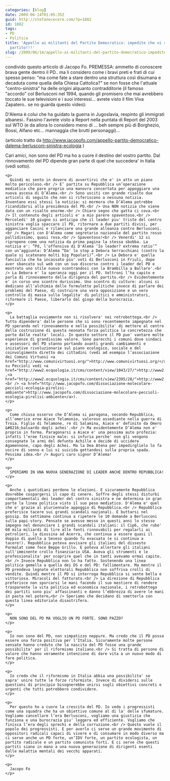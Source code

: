 ```yaml
---
categories: [blog]
date: 2009-06-14T01:05:35Z
guid: http://stefanocecere.com/?p=1882
id: 1882
tags:
- PD
- Politica
title: 'Appello ai militanti del Partito Democratico: impedite che vi sfascino il
  partito!!!'
slug: /2009/06/14/appello-ai-militanti-del-partito-democratico-impedite-che-vi-sfascino-il-partito/
---
```


condivido questo articolo di Jacopo Fo. PREMESSA: ammetto di conoscere brava gente dentro il PD.. ma li considero come i bravi preti e frati di cui spesso penso: "ma come fate a stare dentro una struttura così disumana e decaduta come quella della Chiesa Cattolica?" se non fosse che l'attuale "centro-sinistra" ha delle origini alquanto contradditorie (il famoso "accordo" col Berlusconi nel 1994, quando gli promisero che mai avrebbero toccato le sue televisioni e i suoi interessi… avrete visto il film Viva Zapatero.. se no guarda questo video):

D'Alema è colui che ha guidato la guerra in Jugoslavia, respinto gli immigrati albanesi.. Fassino l'avrete visto a Report nella puntata di Report del 2003 sul WTO (e da allora lo considero meno di … beh sempre più di Borghezio, Bossi, Alfano etc… mannaggia che brutti personaggi)…

<span style="font-weight: normal">(articolo tratto da </span>[<span style="font-weight: normal">http://www.jacopofo.com/appello-partito-democratico-dalema-berlusconi-sinistra-ecologia</span>](http://www.jacopofo.com/appello-partito-democratico-dalema-berlusconi-sinistra-ecologia) <span style="font-weight: normal">)</span>

<div class="node">
  <div class="content">
    <p>
      Cari amici, non sono del PD ma ho a cuore il destino del vostro partito. Dal rinnovamento del PD dipende gran parte di quel che succedera' in Italia (vedi sotto).
    </p>
    
    <p>
      Quindi mi sento in dovere di avvertirvi che e' in atto un piano molto pericoloso.<br /> E’ partita su Repubblica un’operazione mediatica che pare proprio una manovra concertata per appoggiare una nuova ascesa di D’Alema.<br /> Sono usciti con grande risalto due articoli di seguito che non si riferiscono a nessuna notizia. Inventano essi stessi la notizia: si mormora che D’Alema potrebbe ricandidarsi alla presidenza del PD.<br /> Una NON notizia che viene data con un risalto enorme.<br /> Chiaro segno che gatta ci cova.<br /> Il contenuto degli articoli e' a mio parere spaventoso.<br /> Mercoledi' 10 giugno si anticipa che il leader piu' triste del centro sinistra voglia spaccare il PD, ritornare a due partiti divisi, per agganciare Casini e rilanciare una grande alleanza contro Berlusconi.<br /> Magari con D'Alema come segretario nazionale del partito rosso pallidissimo, quasi rosa.<br /> Spaventoso!<br /> Venerdi' 12 si ripropone come una notizia da prima pagina la stessa sbobba. La notizia e': ”Pd, l'offensiva di D'Alema ‘Io leader? extrema ratio’” con un’aggiunta: D’Alema “Da' lo stop a Debora Serracchiani (contro la quale si scatenano molti big Popolari)”.<br /> La Debora e' quella fanciulla che ha incassato piu' voti di Berlusconi in Friuli, dopo aver sbancato sul web con un suo discorso contro i leader del PD e mostrato uno stile nuovo scontrandosi con la Brambilla a Ballaro'.<br /> La Debora e' la speranza oggi per il PD. Veltroni l’ha capito e parla di rinnovamento della dirigenza del partito.<br /> Evidentemente e' in corso uno scontro durissimo. Uno scontro di culture: alcuni si dedicano all'alchimia delle formulette politiche invece di parlare dei problemi del Paese, di costruire una vera opposizione e un vero controllo di massa sulla legalita' di politici e amministratori, riformare il Paese, liberarlo dal giogo della burocrazia.
    </p>
    
    <p>
      La battaglia ovviamente non si risolvera' nei retrobottega.<br /> Tutto dipendera' dalle persone che si sono recentemente impegnate nel PD sperando nel rinnovamento e nella possibilita' di mettere al centro della costruzione di questa neonata forza politica la concretezza che parte dalle realta' locali. In questo settore il PD puo' vantare molte esperienze di grandissimo valore. Sono parecchi i comuni dove sindaci e assessori del PD stanno portando avanti grandi cambiamenti e iniziative rivoluzionarie sul piano ecologico, sociale e del coinvolgimento diretto dei cittadini (vedi ad esempio l’associazione dei Comuni Virtuosi <a href="http://www.comunivirtuosi.org/">http://www.comunivirtuosi.org/</a>, su Peccioli vedi <a href="http://www2.ecquologia.it/cms/content/view/1043/27/">http://www2.ecquologia.it/cms/content/view/1043/27/</a> ,<a href="http://www2.ecquologia.it/cms/content/view/2395/28/">http://www2.ecquologia.it/cms/content/view/2395/28/</a>,<br /> <a href="http://www.jacopofo.com/dissociazione-molecolare-peccioli-ecologia-pirolisi-ambiente">http://www.jacopofo.com/dissociazione-molecolare-peccioli-ecologia-pirolisi-ambiente</a>).
    </p>
    
    <p>
      Come chiusa osservo che D’Alema si paragona, secondo Repubblica, all’omerico eroe Aiace Telamonio, valoroso assediante nella guerra di Troia. Figlio di Telamone, re di Salamina, Aiace e' definito da Omero &#8216;baluardo degli achei'.<br /> Ma evidentemente D’Alema non e' proprio in forma. Paragonarsi a Aiace e' una pessima auto profezia: infatti l’eroe finisce male: si infuria perche' non gli vengono consegnate le armi del defunto Achille e decide di uccidere Agamennone, capo degli Achei. Ma la Dea Atena per impedirglielo lo fa uscire di senno e lui si suicida gettandosi sulla propria spada. Pessima idea.<br /> Auguri caro signor D’Alema!
    </p>
    
    <p>
      SPERIAMO IN UNA NUOVA GENERAZIONE DI LEADER ANCHE DENTRO REPUBBLICA!
    </p>
    
    <p>
      Anche i quotidiani perdono le elezioni. E sicuramente Repubblica dovrebbe cospargersi il capo di cenere. Soffre degli stessi disturbi comportamentali dei leader del centro sinistra e ne determina in gran parte la linea politica visto il suo peso mediatico. D'Alema e' quel che e' grazie al pluriennale appoggio di Repubblica.<br /> Repubblica preferisce tacere sui grandi scandali nazionali. E buttarsi nel gossip. Da settimane continua a ripetere le 10 domande a Berlusconi sulla papi-story. Pensate se avesse messo in questi anni lo stesso impegno nel denunciare i grandi scandali italiani: il Cip6, che rubo' 60 mila miliardi di lire alle fonti rinnovabili per regalarli ai petrolieri, la diossina ad Acerra, che continua a essere quasi il doppio di quella a Seveso quando fu evacuata (e si continua a tacere!). Repubblica poteva avvisare gli italiani del dissesto Parmalat come fece Beppe Grillo. E poteva allertare gli italiani sull'imminente crollo finanziario USA. Aveva gli strumenti e le professionalita' per scoprire quel che in tanti avevamo ormai capito.<br /> Invece Repubblica non lo ha fatto. Sostenendo una linea politica gemella a quella dei DS e del PD: fallimentare. Ma mentre il PD prendeva legnate elettorali Repubblica non soffriva crolli di vendite. Quindi mentre il PD si interroga Repubblica si sente bella e vittoriosa. Miracoli del fatturato.<br /> La direzione di Repubblica preferisce non sporcarsi le mani facendo il suo mestiere di rendere trasparente la vita politica ed economica nazionale, i retrobottega dei partiti sono piu' affascinanti e danno l’ebbrezza di avere le mani in pasta nel potere…<br /> Speriamo che decidano di smetterla con questa linea editoriale disastrifera.
    </p>
    
    <p>
      NON SONO DEL PD MA VOGLIO UN PD FORTE. SONO PAZZO?
    </p>
    
    <p>
      Io non sono del PD, non simpatizzo neppure. Ma credo che il PD possa essere una forza positiva per l’Italia. Sicuramente molte persone sensate hanno creduto che la nascita del PD fosse una grande possibilita' per il riformismo italiano.<br /> Si tratta di persone di valore che hanno veramente intenzione di dare vita a un nuovo modo di fare politica.
    </p>
    
    <p>
      Io credo che il riformismo in Italia abbia una possibilita' se sapra' unire tutte le forze riformiste. Invece di dividersi sulle questioni di principio bisognerebbe unirsi sugli obiettivi concreti e urgenti che tutti potrebbero condividere.
    </p>
    
    <p>
      Per questo ho a cuore la crescita del PD. Io vedo i progressisti come una squadra che ha un obiettivo comune al di la' delle sfumature. Vogliamo cancellare l’era Berlusconi, vogliamo una giustizia che funziona e una burocrazia piu' leggera ed efficiente. Vogliamo che finisca l’era degli sprechi e della corruzione.<br /> Questo vuole il popolo dei progressisti. E per averlo ci serve un grande movimento di oppositori radicali capaci di vivere e di consumare in modo diverso ma ci serve anche un PD forte, un’IDV forte, un partito ecologista, un partito radicale e un partito comunista forti. E ci serve che questi partiti siano in mano a una nuova generazione di dirigenti esenti dalle malattie mentali dei vecchi apparati.
    </p>
    
    <p>
      Jacopo Fo
    </p>
  </div>
</div>